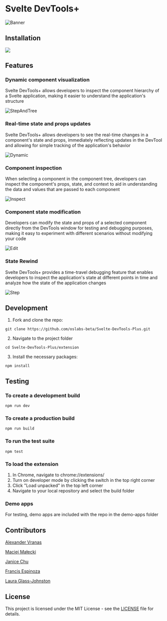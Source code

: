 # Svelte DevTools+

![Banner](https://github.com/oslabs-beta/Svelte-DevTools-Plus/assets/132001570/b53d2370-0e33-41ba-93f5-29e3be538ccd)

## Installation
[<img src="https://storage.googleapis.com/web-dev-uploads/image/WlD8wC6g8khYWPJUsQceQkhXSlv1/UV4C4ybeBTsZt43U4xis.png">](https://chromewebstore.google.com/detail/svelte-devtools+/bgelkjgjabbfoeiicgoddeadicoofcfk?hl=en-US&utm_source=ext_sidebar)


## Features

### Dynamic component visualization
Svelte DevTools+ allows developers to inspect the component hierarchy of a Svelte application, making it easier to understand the application's structure

![StepAndTree](https://github.com/oslabs-beta/Svelte-DevTools-Plus/assets/111018220/66be9da9-df13-47dd-a30d-90e66502b0f3)

### Real-time state and props updates
Svelte DevTools+ allows developers to see the real-time changes in a component's state and props, immediately reflecting updates in the DevTool and allowing for simple tracking of the application's behavior

![Dynamic](https://github.com/oslabs-beta/Svelte-DevTools-Plus/assets/111018220/dff0d4c4-4786-479b-a520-2c26ada59acd)

### Component inspection
When selecting a component in the component tree, developers can inspect the component's props, state, and context to aid in understanding the data and values that are passed to each component

![Inspect](https://github.com/oslabs-beta/Svelte-DevTools-Plus/assets/111018220/55915031-d66d-4579-8160-2b667cbab4e4)

### Component state modification
Developers can modify the state and props of a selected component directly from the DevTools window for testing and debugging purposes, making it easy to experiment with different scenarios without modifying your code

![Edit](https://github.com/oslabs-beta/Svelte-DevTools-Plus/assets/111018220/009ddc2b-aa3b-4da8-b97b-b22cff231517)

### State Rewind
Svelte DevTools+ provides a time-travel debugging feature that enables developers to inspect the application's state at different points in time and analyze how the state of the application changes

![Step](https://github.com/oslabs-beta/Svelte-DevTools-Plus/assets/111018220/734d6961-041f-4d74-9e35-b96be3d9bb75)

## Development

1. Fork and clone the repo:

```
git clone https://github.com/oslabs-beta/Svelte-DevTools-Plus.git
```

2. Navigate to the project folder

```
cd Svelte-DevTools-Plus/extension
```

3. Install the necessary packages:

```
npm install
```

## Testing

### To create a development build

```
npm run dev
```

### To create a production build

```
npm run build
```

### To run the test suite
```
npm test
```

### To load the extension
1. In Chrome, navigate to chrome://extensions/
2. Turn on developer mode by clicking the switch in the top right corner
3. Click "Load unpacked" in the top left corner
4. Navigate to your local repository and select the build folder

### Demo apps
For testing, demo apps are included with the repo in the demo-apps folder

## Contributors

[Alexander Vranas](https://github.com/avranas)

[Maciej Małecki](https://github.com/maciekmalecki)

[Janice Chu](https://github.com/JaniceKZ)

[Francis Espinoza](https://github.com/francis8933)

[Laura Glass-Johnston](https://github.com/ellgeejay)

## License
This project is licensed under the MIT License - see the [LICENSE](https://github.com/oslabs-beta/Svelte-DevTools-Plus/blob/main/LICENSE) file for details.


